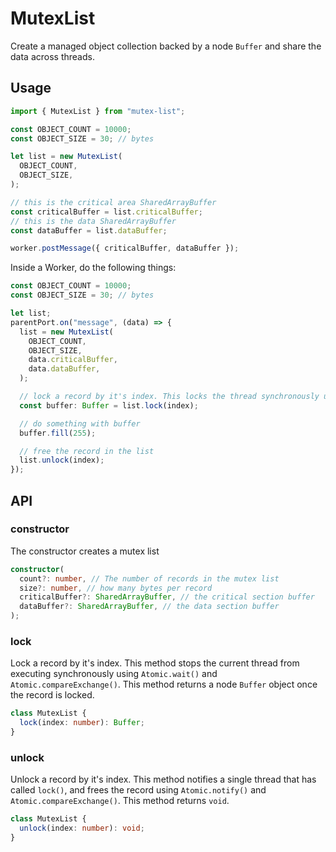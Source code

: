 # MutexList

Create a managed object collection backed by a node `Buffer` and share the data across threads.

## Usage

```ts
import { MutexList } from "mutex-list";

const OBJECT_COUNT = 10000;
const OBJECT_SIZE = 30; // bytes

let list = new MutexList(
  OBJECT_COUNT,
  OBJECT_SIZE,
);

// this is the critical area SharedArrayBuffer
const criticalBuffer = list.criticalBuffer;
// this is the data SharedArrayBuffer
const dataBuffer = list.dataBuffer;

worker.postMessage({ criticalBuffer, dataBuffer });
```

Inside a Worker, do the following things:

```ts
const OBJECT_COUNT = 10000;
const OBJECT_SIZE = 30; // bytes

let list;
parentPort.on("message", (data) => {
  list = new MutexList(
    OBJECT_COUNT,
    OBJECT_SIZE,
    data.criticalBuffer,
    data.dataBuffer,
  );

  // lock a record by it's index. This locks the thread synchronously using Atomic.wait()
  const buffer: Buffer = list.lock(index);

  // do something with buffer
  buffer.fill(255);

  // free the record in the list
  list.unlock(index);
});
```

## API

### constructor

The constructor creates a mutex list

```ts
constructor(
  count?: number, // The number of records in the mutex list
  size?: number, // how many bytes per record
  criticalBuffer?: SharedArrayBuffer, // the critical section buffer
  dataBuffer?: SharedArrayBuffer, // the data section buffer
);
```

### lock

Lock a record by it's index. This method stops the current thread from executing synchronously using `Atomic.wait()` and `Atomic.compareExchange()`. This method returns a node `Buffer` object once the record is locked.

```ts
class MutexList {
  lock(index: number): Buffer;
}
```

### unlock

Unlock a record by it's index. This method notifies a single thread that has called `lock()`, and frees the record using `Atomic.notify()` and `Atomic.compareExchange()`. This method returns `void`.

```ts
class MutexList {
  unlock(index: number): void;
}
```

